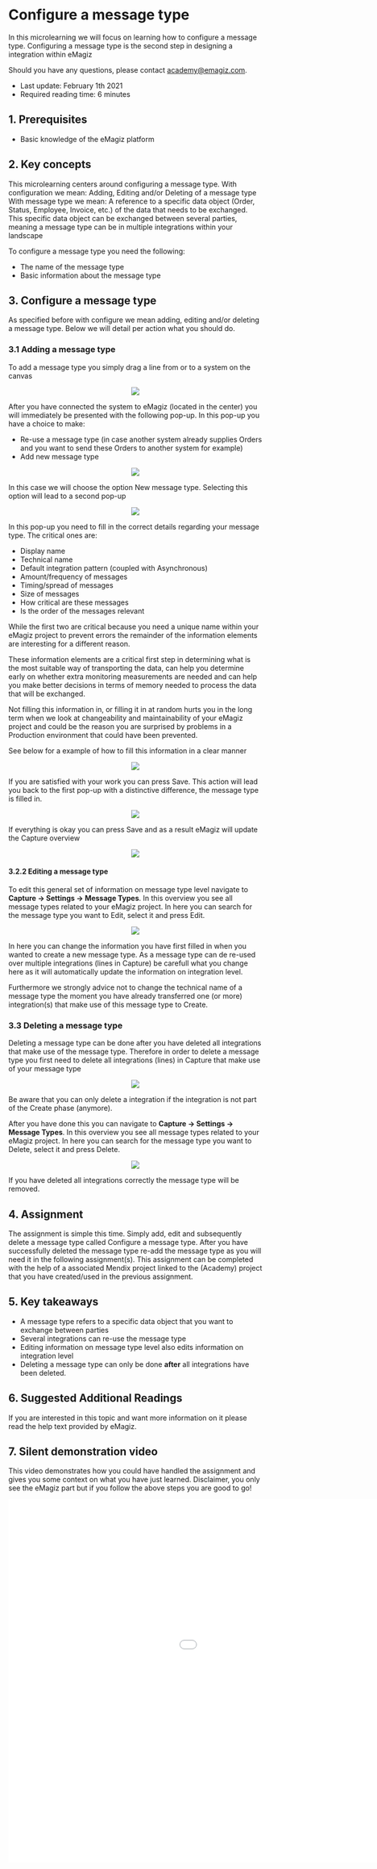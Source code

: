 # Configure a message type

In this microlearning we will focus on learning how to configure a message type. 
Configuring a message type is the second step in designing a integration within eMagiz

Should you have any questions, please contact academy@emagiz.com.

- Last update: February 1th 2021
- Required reading time: 6 minutes

## 1. Prerequisites
- Basic knowledge of the eMagiz platform

## 2. Key concepts
This microlearning centers around configuring a message type.
With configuration we mean: Adding, Editing and/or Deleting of a message type
With message type we mean: A reference to a specific data object (Order, Status, Employee, Invoice, etc.) of the data that needs to be exchanged. 
This specific data object can be exchanged between several parties, meaning a message type can be in multiple integrations within your landscape

To configure a message type you need the following:
- The name of the message type
- Basic information about the message type

## 3. Configure a message type

As specified before with configure we mean adding, editing and/or deleting a message type. Below we will detail per action what you should do.

### 3.1 Adding a message type

To add a message type you simply drag a line from or to a system on the canvas

<p align="center"><img src="../../img/microlearning/ml-configure-a-message-type--drag-message-type-on-canvas-start.png"></p> 

After you have connected the system to eMagiz (located in the center) you will immediately be presented with the following pop-up. In this pop-up you have a choice to make:

- Re-use a message type (in case another system already supplies Orders and you want to send these Orders to another system for example)
- Add new message type

<p align="center"><img src="../../img/microlearning/ml-configure-a-message-type--new-message-type-first-popup.png"></p>

In this case we will choose the option New message type. Selecting this option will lead to a second pop-up

<p align="center"><img src="../../img/microlearning/ml-configure-a-message-type--new-message-type-second-popup.png"></p>

In this pop-up you need to fill in the correct details regarding your message type. The critical ones are:

- Display name
- Technical name
- Default integration pattern (coupled with Asynchronous)
- Amount/frequency of messages
- Timing/spread of messages
- Size of messages
- How critical are these messages
- Is the order of the messages relevant

While the first two are critical because you need a unique name within your eMagiz project to prevent errors the remainder of the information elements are interesting for a different reason.

These information elements are a critical first step in determining what is the most suitable way of transporting the data, 
can help you determine early on whether extra monitoring measurements are needed and can help you make better decisions in terms of memory needed to process the data that will be exchanged.

Not filling this information in, or filling it in at random hurts you in the long term when we look at changeability and maintainability of your eMagiz project 
and could be the reason you are surprised by problems in a Production environment that could have been prevented.

See below for a example of how to fill this information in a clear manner

<p align="center"><img src="../../img/microlearning/ml-configure-a-message-type--new-message-type-second-popup-filled-in.png"></p>

If you are satisfied with your work you can press Save. This action will lead you back to the first pop-up with a distinctive difference, the message type is filled in.

<p align="center"><img src="../../img/microlearning/ml-configure-a-message-type--new-message-type-first-popup-filled-in.png"></p>

If everything is okay you can press Save and as a result eMagiz will update the Capture overview

<p align="center"><img src="../../img/microlearning/ml-configure-a-message-type--updated-capture-overview.png"></p>

#### 3.2.2 Editing a message type

To edit this general set of information on message type level navigate to **Capture -> Settings -> Message Types**. In this overview you see all message types related to your eMagiz project.
In here you can search for the message type you want to Edit, select it and press Edit.

<p align="center"><img src="../../img/microlearning/ml-configure-a-message-type--edit-message-type-in-message-type-overview.png"></p>

In here you can change the information you have first filled in when you wanted to create a new message type. 
As a message type can de re-used over multiple integrations (lines in Capture) be carefull what you change here as it will automatically update the information on integration level.

Furthermore we strongly advice not to change the technical name of a message type the moment you have already transferred one (or more) integration(s) that make use of this message type to Create.

### 3.3 Deleting a message type

Deleting a message type can be done after you have deleted all integrations that make use of the message type. 
Therefore in order to delete a message type you first need to delete all integrations (lines) in Capture that make use of your message type

<p align="center"><img src="../../img/microlearning/ml-configure-a-message-type--delete-integration.png"></p>

Be aware that you can only delete a integration if the integration is not part of the Create phase (anymore).

After you have done this you can navigate to **Capture -> Settings -> Message Types**. In this overview you see all message types related to your eMagiz project.
In here you can search for the message type you want to Delete, select it and press Delete. 

<p align="center"><img src="../../img/microlearning/ml-configure-a-message-type--message-type-overview.png"></p>

If you have deleted all integrations correctly the message type will be removed.

## 4. Assignment

The assignment is simple this time. Simply add, edit and subsequently delete a message type called Configure a message type. 
After you have successfully deleted the message type re-add the message type as you will need it in the following assignment(s).
This assignment can be completed with the help of a associated Mendix project linked to the (Academy) project that you have created/used in the previous assignment.

## 5. Key takeaways

- A message type refers to a specific data object that you want to exchange between parties
- Several integrations can re-use the message type
- Editing information on message type level also edits information on integration level
- Deleting a message type can only be done **after** all integrations have been deleted.

## 6. Suggested Additional Readings

If you are interested in this topic and want more information on it please read the help text provided by eMagiz.

## 7. Silent demonstration video

This video demonstrates how you could have handled the assignment and gives you some context on what you have just learned. Disclaimer, you only see the eMagiz part but if you follow the above steps you are good to go!

<iframe width="1280" height="720" src="../../vid/microlearning/microlearning-configure-a-message-type.mp4" frameborder="0" allow="accelerometer; autoplay; clipboard-write; encrypted-media; gyroscope; picture-in-picture" allowfullscreen></iframe>